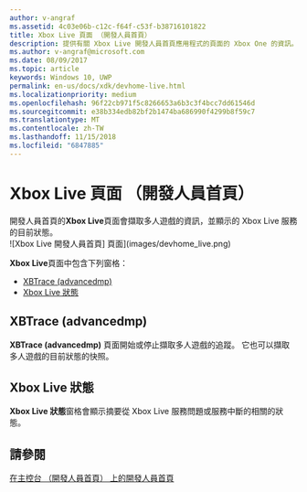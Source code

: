 ```yaml
---
author: v-angraf
ms.assetid: 4c03e06b-c12c-f64f-c53f-b38716101822
title: Xbox Live 頁面 （開發人員首頁）
description: 提供有關 Xbox Live 開發人員首頁應用程式的頁面的 Xbox One 的資訊。
ms.author: v-angraf@microsoft.com
ms.date: 08/09/2017
ms.topic: article
keywords: Windows 10, UWP
permalink: en-us/docs/xdk/devhome-live.html
ms.localizationpriority: medium
ms.openlocfilehash: 96f22cb971f5c8266653a6b3c3f4bcc7dd61546d
ms.sourcegitcommit: e38b334edb82bf2b1474ba686990f4299b8f59c7
ms.translationtype: MT
ms.contentlocale: zh-TW
ms.lasthandoff: 11/15/2018
ms.locfileid: "6847885"
---
```

# <a name="xbox-live-page-dev-home"></a>Xbox Live 頁面 （開發人員首頁）
   
  
開發人員首頁的**Xbox Live**頁面會擷取多人遊戲的資訊，並顯示的 Xbox Live 服務的目前狀態。   
 ![Xbox Live 開發人員首頁] 頁面](images/devhome_live.png)   
  
**Xbox Live**頁面中包含下列窗格：   
 
   *  [XBTrace (advancedmp)](#ID4EPB)  
   *  [Xbox Live 狀態](#ID4E3B)  

 
<a id="ID4EPB"></a>

   

## <a name="xbtrace-advancedmp"></a>XBTrace (advancedmp)  
   
  
**XBTrace (advancedmp)** 頁面開始或停止擷取多人遊戲的追蹤。 它也可以擷取多人遊戲的目前狀態的快照。   
  
<a id="ID4E3B"></a>

   

## <a name="xbox-live-status"></a>Xbox Live 狀態  
   
  
**Xbox Live 狀態**窗格會顯示摘要從 Xbox Live 服務問題或服務中斷的相關的狀態。   
  
<a id="ID4EPC"></a>

   

## <a name="see-also"></a>請參閱  
 [在主控台 （開發人員首頁） 上的開發人員首頁](dev-home.md)

  
